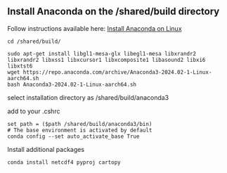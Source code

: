 ## Install Anaconda on the /shared/build directory 

Follow instructions available here: <a href="https://docs.anaconda.com/free/anaconda/install/linux/">Install Anaconda on Linux</a>

```
cd /shared/build/
```

```
sudo apt-get install libgl1-mesa-glx libegl1-mesa libxrandr2 libxrandr2 libxss1 libxcursor1 libxcomposite1 libasound2 libxi6 libxtst6
wget https://repo.anaconda.com/archive/Anaconda3-2024.02-1-Linux-aarch64.sh
bash Anaconda3-2024.02-1-Linux-aarch64.sh
```

select installation directory as /shared/build/anaconda3

add to your .cshrc

```
set path = ($path /shared/build/anaconda3/bin)
# The base environment is activated by default
conda config --set auto_activate_base True
```


Install additional packages

```
conda install netcdf4 pyproj cartopy
```
